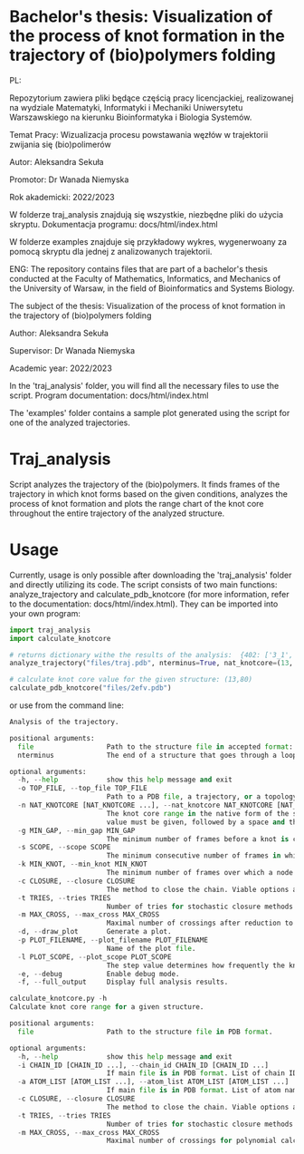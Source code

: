 # Bachelor's thesis: Visualization of the process of knot formation in the trajectory of (bio)polymers folding
PL:

Repozytorium zawiera pliki będące częścią pracy licencjackiej, realizowanej na wydziale Matematyki, Informatyki i Mechaniki Uniwersytetu Warszawskiego na kierunku Bioinformatyka i Biologia Systemów. 

Temat Pracy: Wizualizacja procesu powstawania węzłów w trajektorii zwijania się (bio)polimerów

Autor: Aleksandra Sekuła 

Promotor: Dr Wanada Niemyska 

Rok akademicki: 2022/2023 

W folderze traj_analysis znajdują się wszystkie, niezbędne pliki do użycia skryptu. Dokumentacja programu: docs/html/index.html

W folderze examples znajduje się przykładowy wykres, wygenerwoany za pomocą skryptu dla jednej z analizowanych trajektorii.

ENG:
The repository contains files that are part of a bachelor's thesis conducted at the Faculty of Mathematics, Informatics, and Mechanics of the University of Warsaw, in the field of Bioinformatics and Systems Biology.

The subject of the thesis: Visualization of the process of knot formation in the trajectory of (bio)polymers folding

Author: Aleksandra Sekuła 

Supervisor:  Dr Wanada Niemyska

Academic year: 2022/2023

In the 'traj_analysis' folder, you will find all the necessary files to use the script. Program documentation: docs/html/index.html

The 'examples' folder contains a sample plot generated using the script for one of the analyzed trajectories.

# Traj_analysis
Script analyzes the trajectory of the (bio)polymers. It finds frames of the trajectory in which knot forms based on the given conditions, analyzes the process of knot formation and plots the range chart of the knot core throughout the entire trajectory of the analyzed structure.

# Usage 
Currently, usage is only possible after downloading the 'traj_analysis' folder and directly utilizing its code. The script consists of two main functions: analyze_trajectory and calculate_pdb_knotcore (for more information, refer to the documentation: docs/html/index.html). They can be imported into your own program:
```python
import traj_analysis
import calculate_knotcore

# returns dictionary withe the results of the analysis:  {402: ['3_1', None, (10, 80), 0, 1]}
analyze_trajectory("files/traj.pdb", nterminus=True, nat_knotcore=(13, 80))

# calculate knot core value for the given structure: (13,80)
calculate_pdb_knotcore("files/2efv.pdb")
```
or use from the command line:
```python
Analysis of the trajectory.

positional arguments:
  file                  Path to the structure file in accepted format: .pdb, .xyz or .xtc.
  nterminus             The end of a structure that goes through a loop when a knot is formed. True if closer to N-terminus, False if closer to C-terminus.

optional arguments:
  -h, --help            show this help message and exit
  -o TOP_FILE, --top_file TOP_FILE
                        Path to a PDB file, a trajectory, or a topology to supply information for non-PDB formats of the main file.
  -n NAT_KNOTCORE [NAT_KNOTCORE ...], --nat_knotcore NAT_KNOTCORE [NAT_KNOTCORE ...]
                        The knot core range in the native form of the structure. Usually the knot core range is given as a tuple, but for the program to work correctly, the first
                        value must be given, followed by a space and the second value. Example: for knot core range (9, 87), program must get: -n 9 87
  -g MIN_GAP, --min_gap MIN_GAP
                        The minimum number of frames before a knot is considered to have formed, in which 80 percent of those frames do not contain a knot.
  -s SCOPE, --scope SCOPE
                        The minimum consecutive number of frames in which a knot occurs in order to consider that a knot has actually formed.
  -k MIN_KNOT, --min_knot MIN_KNOT
                        The minimum number of frames over which a node is present to consider it a stable node in the analysis.
  -c CLOSURE, --closure CLOSURE
                        The method to close the chain. Viable options are parameters of the Closure class (in topoly.params).
  -t TRIES, --tries TRIES
                        Number of tries for stochastic closure methods.
  -m MAX_CROSS, --max_cross MAX_CROSS
                        Maximal number of crossings after reduction to start polynomial calculation.
  -d, --draw_plot       Generate a plot.
  -p PLOT_FILENAME, --plot_filename PLOT_FILENAME
                        Name of the plot file.
  -l PLOT_SCOPE, --plot_scope PLOT_SCOPE
                        The step value determines how frequently the knot core value will be calculated and plotted on the graph.
  -e, --debug           Enable debug mode.
  -f, --full_output     Display full analysis results.

```

```python
calculate_knotcore.py -h
Calculate knot core range for a given structure.

positional arguments:
  file                  Path to the structure file in PDB format.

optional arguments:
  -h, --help            show this help message and exit
  -i CHAIN_ID [CHAIN_ID ...], --chain_id CHAIN_ID [CHAIN_ID ...]
                        If main file is in PDB format. List of chain IDs to be used.
  -a ATOM_LIST [ATOM_LIST ...], --atom_list ATOM_LIST [ATOM_LIST ...]
                        If main file is in PDB format. List of atom names to be used.
  -c CLOSURE, --closure CLOSURE
                        The method to close the chain. Viable options are parameters of the Closure class (in topoly.params).
  -t TRIES, --tries TRIES
                        Number of tries for stochastic closure methods.
  -m MAX_CROSS, --max_cross MAX_CROSS
                        Maximal number of crossings for polynomial calculation.
```

